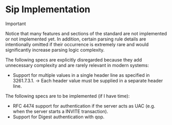 # Sip Implementation

> [!IMPORTANT]
> Notice that many features and sections of the standard are not implemented or not implemented yet. In addition, certain parsing rule details are intentionally omitted if their occurrence is extremely rare and would significantly increase parsing logic complexity.


The following specs are explicitly disregarded because they add unnecessary complexity and are rarely relevant in modern systems:

- Support for multiple values in a single header line as specified in 3261.7.3.1. -> Each header value must be supplied in a separate header line.


The following specs are to be implemented (if I have time):

- RFC 4474 support for authentication if the server acts as UAC (e.g. when the server starts a INVITE transaction).
- Support for Digest authentication with qop.